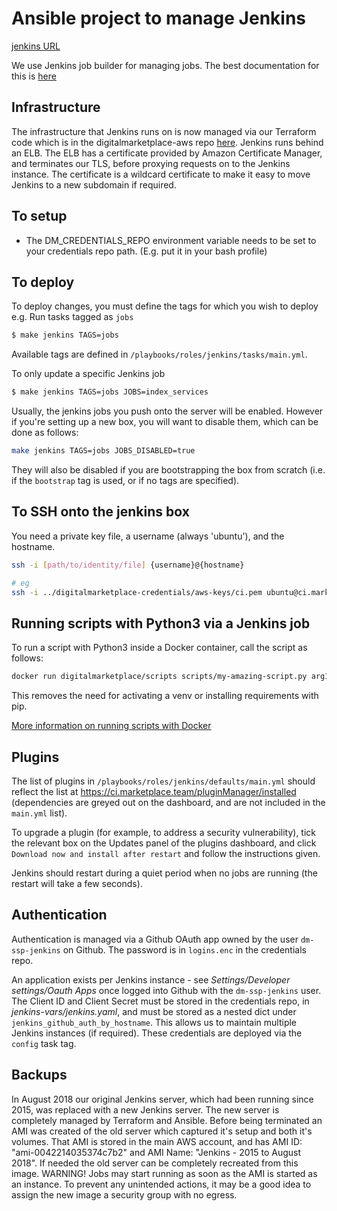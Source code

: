# Ansible project to manage Jenkins

[jenkins URL](https://ci.marketplace.team/)

We use Jenkins job builder for managing jobs. The best documentation for this is [here](https://jenkins-job-builder.readthedocs.org/en/latest/index.html)

## Infrastructure

The infrastructure that Jenkins runs on is now managed via our Terraform code which is in the digitalmarketplace-aws
repo [here](https://github.com/alphagov/digitalmarketplace-aws/tree/master/terraform/modules/jenkins). Jenkins runs
behind an ELB. The ELB has a certificate provided by Amazon Certificate Manager, and terminates our TLS, before proxying
requests on to the Jenkins instance. The certificate is a wildcard certificate to make it easy to move Jenkins to a
new subdomain if required.

## To setup

 * The DM_CREDENTIALS_REPO environment variable needs to be set to your credentials repo path. (E.g. put it in your bash profile)

## To deploy

To deploy changes, you must define the tags for which you wish to deploy e.g. Run tasks tagged as `jobs`
```bash
$ make jenkins TAGS=jobs
```

Available tags are defined in `/playbooks/roles/jenkins/tasks/main.yml`.

To only update a specific Jenkins job
```bash
$ make jenkins TAGS=jobs JOBS=index_services
```

Usually, the jenkins jobs you push onto the server will be enabled. However if you're setting up a new box, you will
want to disable them, which can be done as follows:
```bash
make jenkins TAGS=jobs JOBS_DISABLED=true
```

They will also be disabled if you are bootstrapping the box from scratch (i.e. if the `bootstrap`
tag is used, or if no tags are specified).

## To SSH onto the jenkins box

You need a private key file, a username (always 'ubuntu'), and the hostname.

```bash
ssh -i [path/to/identity/file] {username}@{hostname}

# eg
ssh -i ../digitalmarketplace-credentials/aws-keys/ci.pem ubuntu@ci.marketplace.team
```

## Running scripts with Python3 via a Jenkins job

To run a script with Python3 inside a Docker container, call the script as follows:

```bash
docker run digitalmarketplace/scripts scripts/my-amazing-script.py arg1 arg2 ...
```

This removes the need for activating a venv or installing requirements with pip.

[More information on running scripts with Docker](https://github.com/alphagov/digitalmarketplace-scripts#running-scripts-with-docker)


## Plugins

The list of plugins in `/playbooks/roles/jenkins/defaults/main.yml` should reflect the list at https://ci.marketplace.team/pluginManager/installed (dependencies
are greyed out on the dashboard, and are not included in the `main.yml` list).

To upgrade a plugin (for example, to address a security vulnerability), tick the relevant box on the Updates panel of the plugins dashboard, and
 click `Download now and install after restart` and follow the instructions given.

Jenkins should restart during a quiet period when no jobs are running (the restart will take a few seconds).


## Authentication

Authentication is managed via a Github OAuth app owned by the user `dm-ssp-jenkins` on
Github. The password is in `logins.enc` in the credentials repo.

An application exists per Jenkins instance - see *Settings/Developer settings/Oauth Apps* once logged into Github with
the `dm-ssp-jenkins` user. The Client ID and Client Secret must be stored in the credentials repo, in
*jenkins-vars/jenkins.yaml*, and must be stored as a nested dict under `jenkins_github_auth_by_hostname`. This allows
us to maintain multiple Jenkins instances (if required). These credentials are deployed via the `config` task tag.

## Backups

In August 2018 our original Jenkins server, which had been running since 2015, was replaced with a new Jenkins server.
The new server is completely managed by Terraform and Ansible. Before being terminated an AMI was created of the old
server which captured it's setup and both it's volumes. That AMI is stored in the main AWS account, and has AMI ID:
"ami-0042214035374c7b2" and AMI Name: "Jenkins - 2015 to August 2018". If needed the old server can be completely
recreated from this image. WARNING! Jobs may start running as soon as the AMI is started as an instance. To prevent any
unintended actions, it may be a good idea to assign the new image a security group with no egress.
